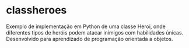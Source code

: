 # classheroes
Exemplo de implementação em Python de uma classe Heroi, onde diferentes tipos de heróis podem atacar inimigos com habilidades únicas. Desenvolvido para aprendizado de programação orientada a objetos.
